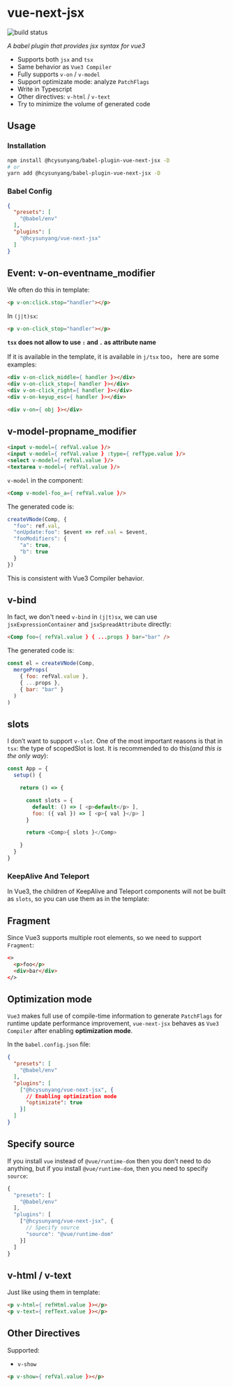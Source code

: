 # vue-next-jsx

![build status](https://github.com/HcySunYang/vue-next-jsx/workflows/test/badge.svg)

*A babel plugin that provides jsx syntax for vue3*

- Supports both `jsx` and `tsx`
- Same behavior as `Vue3 Compiler`
- Fully supports `v-on` / `v-model`
- Support optimizate mode: analyze `PatchFlags`
- Write in Typescript
- Other directives: `v-html` / `v-text`
- Try to minimize the volume of generated code

## Usage

### Installation

```sh
npm install @hcysunyang/babel-plugin-vue-next-jsx -D
# or
yarn add @hcysunyang/babel-plugin-vue-next-jsx -D
```

### Babel Config

```json
{
  "presets": [
    "@babel/env"
  ],
  "plugins": [
    "@hcysunyang/vue-next-jsx"
  ]
}
```

## Event: v-on-eventname_modifier

We often do this in template:

```html
<p v-on:click.stop="handler"></p>
```

In `(j|t)sx`:

```html
<p v-on-click_stop="handler"></p>
```

**`tsx` does not allow to use `:` and `.` as attribute name**

If it is available in the template, it is available in `j/tsx` too， here are some examples:

```html
<div v-on-click_middle={ handler }></div>
<div v-on-click_stop={ handler }></div>
<div v-on-click_right={ handler }></div>
<div v-on-keyup_esc={ handler }></div>

<div v-on={ obj }></div>
```

## v-model-propname_modifier

```html
<input v-model={ refVal.value }/>
<input v-model={ refVal.value } :type={ refType.value }/>
<select v-model={ refVal.value }/>
<textarea v-model={ refVal.value }/>
```

`v-model` in the component:

```html
<Comp v-model-foo_a={ refVal.value }/>
```

The generated code is:

```js
createVNode(Comp, {
  "foo": ref.val,
  "onUpdate:foo": $event => ref.val = $event,
  "fooModifiers": {
    "a": true,
    "b": true
  }
})
```

This is consistent with Vue3 Compiler behavior.

## v-bind

In fact, we don't need `v-bind` in `(j|t)sx`, we can use `jsxExpressionContainer` and `jsxSpreadAttribute` directly:

```html
<Comp foo={ refVal.value } { ...props } bar="bar" />
```

The generated code is:

```js
const el = createVNode(Comp,
  mergeProps(
    { foo: refVal.value },
    { ...props },
    { bar: "bar" }
  )
)
```

## slots

I don’t want to support `v-slot`. One of the most important reasons is that in `tsx`: the type of scopedSlot is lost. It is recommended to do this(*and this is the only way*):

```js
const App = {
  setup() {

    return () => {

      const slots = {
        default: () => [ <p>default</p> ],
        foo: ({ val }) => [ <p>{ val }</p> ]
      }

      return <Comp>{ slots }</Comp>

    }
  }
}
```

### KeepAlive And Teleport

In Vue3, the children of KeepAlive and Teleport components will not be built as `slots`, so you can use them as in the template:

## Fragment

Since Vue3 supports multiple root elements, so we need to support `Fragment`:

```html
<>
  <p>foo</p>
  <div>bar</div>
</>
```

## Optimization mode

`Vue3` makes full use of compile-time information to generate `PatchFlags` for runtime update performance improvement, `vue-next-jsx` behaves as `Vue3 Compiler` after enabling **optimization mode**.

In the `babel.config.json` file:

```json
{
  "presets": [
    "@babel/env"
  ],
  "plugins": [
    ["@hcysunyang/vue-next-jsx", {
      // Enabling optimization mode
      "optimizate": true
    }]
  ]
}
```

## Specify source

If you install `vue` instead of `@vue/runtime-dom` then you don’t need to do anything, but if you install `@vue/runtime-dom`, then you need to specify `source`:

```js
{
  "presets": [
    "@babel/env"
  ],
  "plugins": [
    ["@hcysunyang/vue-next-jsx", {
      // Specify source
      "source": "@vue/runtime-dom"
    }]
  ]
}
```

## v-html / v-text

Just like using them in template:

```html
<p v-html={ refHtml.value }></p>
<p v-text={ refText.value }></p>
```

## Other Directives

Supported:

- `v-show`

```html
<p v-show={ refVal.value }></p>
```